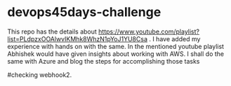 # devops45days-challenge
This repo has the details about https://www.youtube.com/playlist?list=PLdpzxOOAlwvIKMhk8WhzN1pYoJ1YU8Csa . 
I have added my experience with hands on with the same.
In the mentioned youtube playlist Abhishek would have given insights about working with AWS. I shall do the same with Azure and blog the steps for accomplishing those tasks

#checking webhook2.
